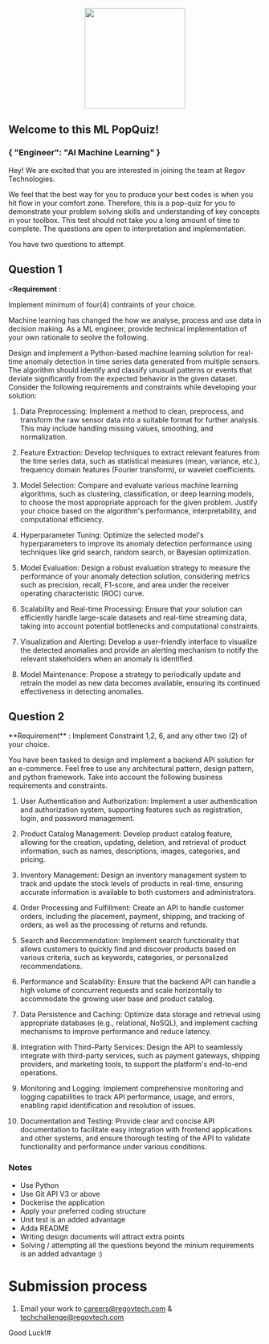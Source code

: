 <p align="center"> 
    <img src="https://regov-store.s3.ap-southeast-1.amazonaws.com/REGOV+Logo_CMYK.png" width="200" >
</p>

## Welcome to this ML PopQuiz!
### { "Engineer": "AI Machine Learning" }

Hey! We are excited that you are interested in joining the team at Regov Technologies.

We feel that the best way for you to produce your best codes is when you hit flow in your comfort zone. Therefore, this is a pop-quiz for you to demonstrate your problem solving skills and understanding of key concepts in your toolbox. This test should not take you a long amount of time to complete. The questions are open to interpretation and implementation.

You have two questions to attempt.

## Question 1

<**Requirement** : <p> Implement minimum of four(4) contraints of your choice.</p>

<p> Machine learning has changed the how we analyse, process and use data in decision making. As a ML engineer, provide technical implementation of your own rationale to seolve the following. 
</P>

<p>
Design and implement a Python-based machine learning solution for real-time anomaly detection in time series data generated from multiple sensors. The algorithm should identify and classify unusual patterns or events that deviate significantly from the expected behavior in the given dataset. Consider the following requirements and constraints while developing your solution:

1. Data Preprocessing: Implement a method to clean, preprocess, and transform the raw sensor data into a suitable format for further analysis. This may include handling missing values, smoothing, and normalization.

2. Feature Extraction: Develop techniques to extract relevant features from the time series data, such as statistical measures (mean, variance, etc.), frequency domain features (Fourier transform), or wavelet coefficients.

3. Model Selection: Compare and evaluate various machine learning algorithms, such as clustering, classification, or deep learning models, to choose the most appropriate approach for the given problem. Justify your choice based on the algorithm's performance, interpretability, and computational efficiency.

4. Hyperparameter Tuning: Optimize the selected model's hyperparameters to improve its anomaly detection performance using techniques like grid search, random search, or Bayesian optimization.

5. Model Evaluation: Design a robust evaluation strategy to measure the performance of your anomaly detection solution, considering metrics such as precision, recall, F1-score, and area under the receiver operating characteristic (ROC) curve.

6. Scalability and Real-time Processing: Ensure that your solution can efficiently handle large-scale datasets and real-time streaming data, taking into account potential bottlenecks and computational constraints.

7. Visualization and Alerting: Develop a user-friendly interface to visualize the detected anomalies and provide an alerting mechanism to notify the relevant stakeholders when an anomaly is identified.

8. Model Maintenance: Propose a strategy to periodically update and retrain the model as new data becomes available, ensuring its continued effectiveness in detecting anomalies.

</p>


## Question 2

<p> **Requirement** : Implement Constraint 1,2, 6, and any other two (2) of your choice.<p>
<p>
You have been tasked to design and implement a backend API solution for an e-commerce. Feel free to use any architectural pattern, design pattern, and python  framework. Take into account the following business requirements and constraints.
</p>

1. User Authentication and Authorization: Implement a user authentication and authorization system, supporting features such as registration, login, and password management.

2. Product Catalog Management: Develop product catalog feature, allowing for the creation, updating, deletion, and retrieval of product information, such as names, descriptions, images, categories, and pricing.

3. Inventory Management: Design an inventory management system to track and update the stock levels of products in real-time, ensuring accurate information is available to both customers and administrators.

4. Order Processing and Fulfillment: Create an API to handle customer orders, including the placement, payment, shipping, and tracking of orders, as well as the processing of returns and refunds.

5. Search and Recommendation: Implement search functionality that allows customers to quickly find and discover products based on various criteria, such as keywords, categories, or personalized recommendations.

6. Performance and Scalability: Ensure that the backend API can handle a high volume of concurrent requests and scale horizontally to accommodate the growing user base and product catalog.

7. Data Persistence and Caching: Optimize data storage and retrieval using appropriate databases (e.g., relational, NoSQL), and implement caching mechanisms to improve performance and reduce latency.

8. Integration with Third-Party Services: Design the API to seamlessly integrate with third-party services, such as payment gateways, shipping providers, and marketing tools, to support the platform's end-to-end operations.

9. Monitoring and Logging: Implement comprehensive monitoring and logging capabilities to track API performance, usage, and errors, enabling rapid identification and resolution of issues.

10. Documentation and Testing: Provide clear and concise API documentation to facilitate easy integration with frontend applications and other systems, and ensure thorough testing of the API to validate functionality and performance under various conditions.

### Notes

- Use Python
- Use Git API V3 or above
- Dockerise the application
- Apply your preferred coding structure
- Unit test is an added advantage
- Adda  README
- Writing design documents will attract extra points
- Solving / attempting all the questions beyond the minium requirements is an added advantage  :)

# Submission process

1. Email your work to careers@regovtech.com & techchallenge@regovtech.com

Good Luck!# 
